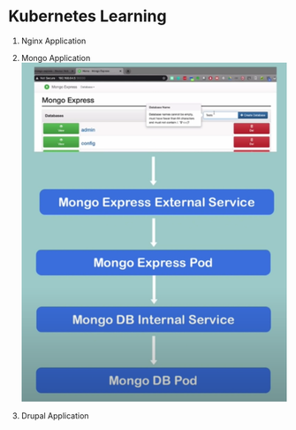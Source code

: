 # Kubernetes Learning

1. Nginx Application

2. Mongo Application<br>
![Mongo Application](./applications/mongo/images/architecture-application.png)

3. Drupal Application
